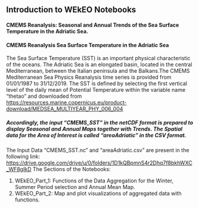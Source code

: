 ## Introduction to WEkEO Notebooks


#### CMEMS Reanalysis: Seasonal and Annual Trends of the Sea Surface Temperature in the Adriatic Sea.
#### CMEMS Reanalysis Sea Surface Temperature in the Adriatic Sea
The Sea Surface Temperature (SST) is an important physical characteristic of the oceans. The Adriatic Sea is an elongated basin, located in the central Mediterranean, between the Italian peninsula and the Balkans.The CMEMS Mediterranean Sea Physics Reanalysis time series is provided from 01/01/1987 to 31/12/2019. The SST is defined by selecting the first vertical level of the daily mean of Potential Temperature within the variable name “thetao” and downloaded from https://resources.marine.copernicus.eu/product-download/MEDSEA_MULTIYEAR_PHY_006_004  
##### Accordingly, the input “CMEMS_SST” in the netCDF format is prepared to display Seasonal and Annual Maps together with Trends. The Spatial data for the Area of Interest is called “areaAdriatic” in the CSV format. 
The Input Data “CMEMS_SST.nc” and “areaAdriatic.csv” are present in the following link: https://drive.google.com/drive/u/0/folders/1D1kQBpmnS4r2Dhq7f8bkhWXC_WF8gIkD 
The Sections of the Notebooks:
1)	WEkEO_Part_1: Functions of the Data Aggregation for the Winter, Summer Period selection and Annual Mean Map.
2)	WEkEO_Part_2: Map and plot visualizations of aggregated data with functions. 



